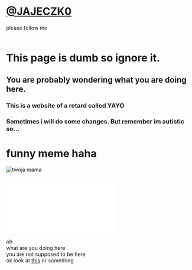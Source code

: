 # [@JAJECZK0](https://twitter.com/JAJECZK0)<br/>
please follow me
<br/>
<br/>
# This page is dumb so ignore it.<br/>
## You are probably wondering what you are doing here.<br/>
### This is a website of a retard called YAYO
### Sometimes i will do some changes. But remember im autistic so...

# **funny meme haha**

![twoja mama](https://i.ytimg.com/vi/vhl9wWLv2Yo/maxresdefault.jpg)
<iframe frameborder="0" scrolling="no" src="gif.html"></iframe>


oh<br/>
what are you doing here<br/>
you are not supposed to be here<br/>
ok look at [this](https://ilysomuch.com/) or something<br/>
